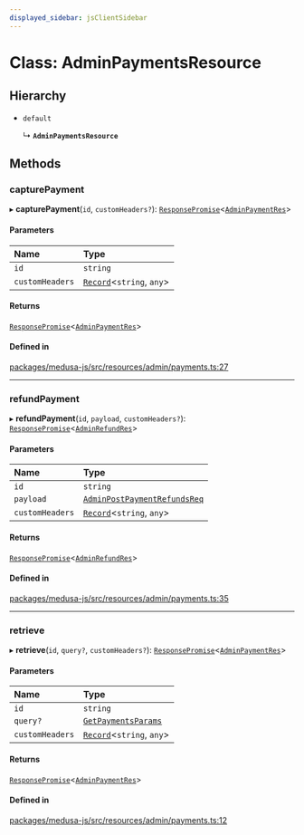 ```yaml
---
displayed_sidebar: jsClientSidebar
---
```


# Class: AdminPaymentsResource

## Hierarchy

- `default`

  ↳ **`AdminPaymentsResource`**

## Methods

### capturePayment

▸ **capturePayment**(`id`, `customHeaders?`): [`ResponsePromise`](../modules/internal-12.md#responsepromise)<[`AdminPaymentRes`](../modules/internal-8.internal.md#adminpaymentres)\>

#### Parameters

| Name | Type |
| :------ | :------ |
| `id` | `string` |
| `customHeaders` | [`Record`](../modules/internal.md#record)<`string`, `any`\> |

#### Returns

[`ResponsePromise`](../modules/internal-12.md#responsepromise)<[`AdminPaymentRes`](../modules/internal-8.internal.md#adminpaymentres)\>

#### Defined in

[packages/medusa-js/src/resources/admin/payments.ts:27](https://github.com/medusajs/medusa/blob/f15cd596e4/packages/medusa-js/src/resources/admin/payments.ts#L27)

___

### refundPayment

▸ **refundPayment**(`id`, `payload`, `customHeaders?`): [`ResponsePromise`](../modules/internal-12.md#responsepromise)<[`AdminRefundRes`](../modules/internal-8.internal.md#adminrefundres)\>

#### Parameters

| Name | Type |
| :------ | :------ |
| `id` | `string` |
| `payload` | [`AdminPostPaymentRefundsReq`](internal-8.internal.AdminPostPaymentRefundsReq.md) |
| `customHeaders` | [`Record`](../modules/internal.md#record)<`string`, `any`\> |

#### Returns

[`ResponsePromise`](../modules/internal-12.md#responsepromise)<[`AdminRefundRes`](../modules/internal-8.internal.md#adminrefundres)\>

#### Defined in

[packages/medusa-js/src/resources/admin/payments.ts:35](https://github.com/medusajs/medusa/blob/f15cd596e4/packages/medusa-js/src/resources/admin/payments.ts#L35)

___

### retrieve

▸ **retrieve**(`id`, `query?`, `customHeaders?`): [`ResponsePromise`](../modules/internal-12.md#responsepromise)<[`AdminPaymentRes`](../modules/internal-8.internal.md#adminpaymentres)\>

#### Parameters

| Name | Type |
| :------ | :------ |
| `id` | `string` |
| `query?` | [`GetPaymentsParams`](internal-8.internal.GetPaymentsParams.md) |
| `customHeaders` | [`Record`](../modules/internal.md#record)<`string`, `any`\> |

#### Returns

[`ResponsePromise`](../modules/internal-12.md#responsepromise)<[`AdminPaymentRes`](../modules/internal-8.internal.md#adminpaymentres)\>

#### Defined in

[packages/medusa-js/src/resources/admin/payments.ts:12](https://github.com/medusajs/medusa/blob/f15cd596e4/packages/medusa-js/src/resources/admin/payments.ts#L12)
